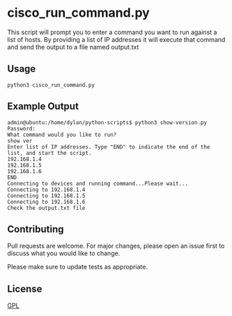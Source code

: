 # cisco_run_command.py

This script will prompt you to enter a command you want to run against a list of hosts. By providing a list of IP addresses it will execute that command and send the output to a file named output.txt

## Usage

```python3
python3 cisco_run_command.py
```
## Example Output
```python3
admin@ubuntu:/home/dylan/python-scripts$ python3 show-version.py
Password:
What command would you like to run?
show ver
Enter list of IP addresses. Type "END" to indicate the end of the list, and start the script.
192.168.1.4
192.168.1.5
192.168.1.6
END
Connecting to devices and running command...Please wait...
Connecting to 192.168.1.4
Connecting to 192.168.1.5
Connecting to 192.168.1.6
Check the output.txt file
```

## Contributing
Pull requests are welcome. For major changes, please open an issue first to discuss what you would like to change.

Please make sure to update tests as appropriate.

## License
[GPL](https://choosealicense.com/licenses/gpl-3.0/)
